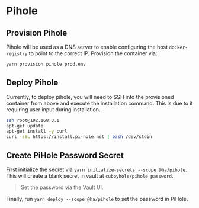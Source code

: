 # Pihole

## Provision Pihole

Pihole will be used as a DNS server to enable configuring the host `docker-registry` to point to the correct IP. Provision the container via:

```bash
yarn provision pihole prod.env
```

## Deploy Pihole

Currently, to deploy pihole, you will need to SSH into the provisioned container from above and execute the installation command. This is due to it requiring user input during installation.

```bash
ssh root@192.168.3.1
apt-get update
apt-get install -y curl
curl -sSL https://install.pi-hole.net | bash /dev/stdin
```

## Create PiHole Password Secret

First initialize the secret via `yarn initialize-secrets --scope @ha/pihole`. This will create a blank secret in vault at `cubbyhole/pihole password`.

> Set the password via the Vault UI.

Finally, run `yarn deploy --scope @ha/pihole` to set the password in PiHole.

